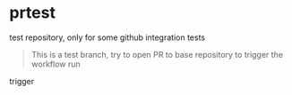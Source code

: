 # prtest
test repository, only for some github integration tests

> This is a test branch, try to open PR to base repository to trigger the workflow run

trigger
